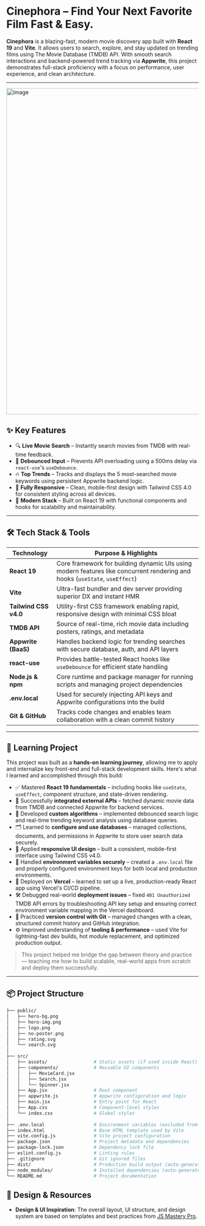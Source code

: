 # Cinephora – Find Your Next Favorite Film Fast & Easy.

**Cinephora** is a blazing-fast, modern movie discovery app built with **React 19** and **Vite**. It allows users to search, explore, and stay updated on trending films using The Movie Database (TMDB) API. With smooth search interactions and backend-powered trend tracking via **Appwrite**, this project demonstrates full-stack proficiency with a focus on performance, user experience, and clean architecture.

---

<img width="1685" height="852" alt="image" src="https://github.com/user-attachments/assets/21aac141-c120-4f71-af2e-126f96f944b4" />


## ✨ Key Features

- 🔍 **Live Movie Search** – Instantly search movies from TMDB with real-time feedback.
- 🚀 **Debounced Input** – Prevents API overloading using a 500ms delay via `react-use`'s `useDebounce`.
- 🔥 **Top Trends** – Tracks and displays the 5 most-searched movie keywords using persistent Appwrite backend logic.
- 📱 **Fully Responsive** – Clean, mobile-first design with Tailwind CSS 4.0 for consistent styling across all devices.
- 🎯 **Modern Stack** – Built on React 19 with functional components and hooks for scalability and maintainability.

---

## 🛠️ Tech Stack & Tools

| Technology             | Purpose & Highlights                                                                 |
|------------------------|----------------------------------------------------------------------------------------|
| **React 19**           | Core framework for building dynamic UIs using modern features like concurrent rendering and hooks (`useState`, `useEffect`) |
| **Vite**               | Ultra-fast bundler and dev server providing superior DX and instant HMR                |
| **Tailwind CSS v4.0**  | Utility-first CSS framework enabling rapid, responsive design with minimal CSS bloat  |
| **TMDB API**           | Source of real-time, rich movie data including posters, ratings, and metadata         |
| **Appwrite (BaaS)**    | Handles backend logic for trending searches with secure database, auth, and API layers |
| **react-use**          | Provides battle-tested React hooks like `useDebounce` for efficient state handling    |
| **Node.js & npm**      | Core runtime and package manager for running scripts and managing project dependencies |
| **.env.local**         | Used for securely injecting API keys and Appwrite configurations into the build       |
| **Git & GitHub**       | Tracks code changes and enables team collaboration with a clean commit history         |

---

## 📝 Learning Project

This project was built as a **hands-on learning journey**, allowing me to apply and internalize key front-end and full-stack development skills. Here's what I learned and accomplished through this build:

- ✅ Mastered **React 19 fundamentals** – including hooks like `useState`, `useEffect`, component structure, and state-driven rendering.
- 🔌 Successfully **integrated external APIs** – fetched dynamic movie data from TMDB and connected Appwrite for backend services.
- 🧠 Developed **custom algorithms** – implemented debounced search logic and real-time trending keyword analysis using database queries.
- 🗂️ Learned to **configure and use databases** – managed collections, documents, and permissions in Appwrite to store user search data securely.
- 💅 Applied **responsive UI design** – built a consistent, mobile-first interface using Tailwind CSS v4.0.
- 🔐 Handled **environment variables securely** – created a `.env.local` file and properly configured environment keys for both local and production environments.
- 🚀 Deployed on **Vercel** – learned to set up a live, production-ready React app using Vercel's CI/CD pipeline.
- 🛠️ Debugged real-world **deployment issues** – fixed `401 Unauthorized` TMDB API errors by troubleshooting API key setup and ensuring correct environment variable mapping in the Vercel dashboard.
- 🧪 Practiced **version control with Git** – managed changes with a clean, structured commit history and GitHub integration.
- ⚙️ Improved understanding of **tooling & performance** – used Vite for lightning-fast dev builds, hot module replacement, and optimized production output.

> This project helped me bridge the gap between theory and practice — teaching me how to build scalable, real-world apps from scratch and deploy them successfully.

---

## 📦 Project Structure

```bash
├── public/
│   ├── hero-bg.png
│   ├── hero-img.png
│   ├── logo.png
│   ├── no-poster.png
│   ├── rating.svg
│   └── search.svg
│
├── src/
│   ├── assets/                 # Static assets (if used inside React)
│   ├── components/             # Reusable UI components
│   │   ├── MovieCard.jsx
│   │   ├── Search.jsx
│   │   └── Spinner.jsx
│   ├── App.jsx                 # Root component
│   ├── appwrite.js             # Appwrite configuration and logic
│   ├── main.jsx                # Entry point for React
│   ├── App.css                 # Component-level styles
│   └── index.css               # Global styles
│
├── .env.local                  # Environment variables (excluded from git)
├── index.html                  # Base HTML template used by Vite
├── vite.config.js              # Vite project configuration
├── package.json                # Project metadata and dependencies
├── package-lock.json           # Dependency lock file
├── eslint.config.js            # Linting rules
├── .gitignore                  # Git ignored files
├── dist/                       # Production build output (auto-generated)
├── node_modules/               # Installed dependencies (auto-generated)
└── README.md                   # Project documentation
```

## 🎨 Design & Resources

- **Design & UI Inspiration**: The overall layout, UI structure, and design system are based on templates and best practices from [JS Mastery Pro](https://jsmastery.pro).
